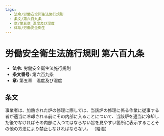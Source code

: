 ```yaml
---
tags:
  - 法令/労働安全衛生法施行規則
  - 条文/第六百九条
  - 章/第五章_温度及び湿度
  - 体系/労働安全衛生
---
```

# 労働安全衛生法施行規則 第六百九条

- **法令:** 労働安全衛生法施行規則
- **条文番号:** 第六百九条
- **章:** 第五章　温度及び湿度

## 条文
事業者は、加熱された炉の修理に際しては、当該炉の修理に係る作業に従事する者が適当に冷却される前にその内部に入ることについて、当該炉を適当に冷却した後でなければその内部に入つてはならない旨を見やすい箇所に表示することその他の方法により禁止しなければならない。
（給湿）

